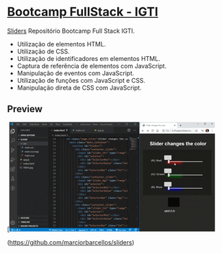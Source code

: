 # [Bootcamp FullStack - IGTI](https://github.com/marciorbarcellos/sliders)

[Sliders](https://github.com/marciorbarcellos/sliders) Repositório Bootcamp Full Stack IGTI.

* Utilização de elementos HTML.
* Utilização de CSS.
* Utilização de identificadores em elementos HTML.
* Captura de referência de elementos com JavaScript.
* Manipulação de eventos com JavaScript.
* Utilização de funções com JavaScript e CSS.
* Manipulação direta de CSS com JavaScript.

## Preview

[![Sliders Preview](https://github.com/marciorbarcellos/sliders/blob/master/sliders.gif)


(https://github.com/marciorbarcellos/sliders)






